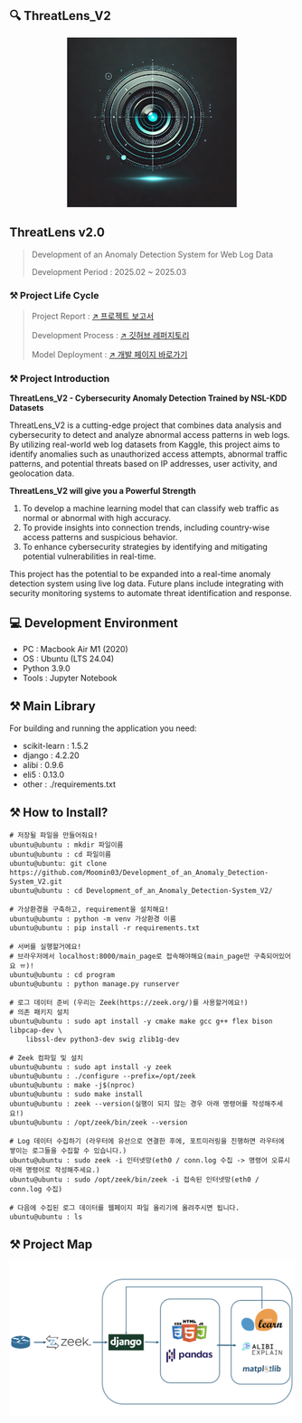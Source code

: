 ## 🔍 ThreatLens_V2

<p align="center">
  <img src="https://github.com/Moomin03/Development_of_an_Anomaly_Detection_System/blob/main/image/LOGO.jpg" alt="이미지 설명" width="300" height="300">
</p>


## ThreatLens v2.0

> Development of an Anomaly Detection System for Web Log Data
>
> Development Period : 2025.02 ~ 2025.03


### ⚒️ Project Life Cycle
> Project Report : [↗️ 프로젝트 보고서](https://north-museum-b07.notion.site/NSL-KDD-1b90f748c6888065b6bae78168b3ae1d?pvs=4)
>
> Development Process : [↗️ 깃허브 레퍼지토리](https://github.com/Moomin03/Development_of_an_Anomaly_Detection_System_V2/tree/master)
>
> Model Deployment : [↗️ 개발 페이지 바로가기](https://github.com/Moomin03/Development_of_an_Anomaly_Detection_System_V2/blob/master/process/prcatice.ipynb)


### ⚒️ Project Introduction
**ThreatLens_V2 - Cybersecurity Anomaly Detection Trained by NSL-KDD Datasets**

ThreatLens_V2 is a cutting-edge project that combines data analysis and cybersecurity to detect and analyze abnormal access patterns in web logs. By utilizing real-world web log datasets from Kaggle, this project aims to identify anomalies such as unauthorized access attempts, abnormal traffic patterns, and potential threats based on IP addresses, user activity, and geolocation data.

**ThreatLens_V2 will give you a Powerful Strength**

1. To develop a machine learning model that can classify web traffic as normal or abnormal with high accuracy.
2. To provide insights into connection trends, including country-wise access patterns and suspicious behavior.
3. To enhance cybersecurity strategies by identifying and mitigating potential vulnerabilities in real-time.

This project has the potential to be expanded into a real-time anomaly detection system using live log data. Future plans include integrating with security monitoring systems to automate threat identification and response.

## 💻 Development Environment
- PC : Macbook Air M1 (2020)
- OS : Ubuntu (LTS 24.04)
- Python 3.9.0
- Tools : Jupyter Notebook


## ⚒️ Main Library
For building and running the application you need:
- scikit-learn : 1.5.2
- django : 4.2.20
- alibi : 0.9.6
- eli5 : 0.13.0
- other : ./requirements.txt


## ⚒️ How to Install?
```
# 저장될 파일을 만들어줘요!
ubuntu@ubuntu : mkdir 파일이름 
ubuntu@ubuntu : cd 파일이름
ubuntu@ubuntu: git clone https://github.com/Moomin03/Development_of_an_Anomaly_Detection-System_V2.git
ubuntu@ubuntu : cd Development_of_an_Anomaly_Detection-System_V2/

# 가상환경을 구축하고, requirement을 설치해요!
ubuntu@ubuntu : python -m venv 가상환경 이름
ubuntu@ubuntu : pip install -r requirements.txt

# 서버를 실행할거에요!
# 브라우저에서 localhost:8000/main_page로 접속해야해요(main_page만 구축되어있어요 ㅠ)!
ubuntu@ubuntu : cd program
ubuntu@ubuntu : python manage.py runserver

# 로그 데이터 준비 (우리는 Zeek(https://zeek.org/)를 사용할거에요!)
# 의존 패키지 설치
ubuntu@ubuntu : sudo apt install -y cmake make gcc g++ flex bison libpcap-dev \
    libssl-dev python3-dev swig zlib1g-dev
    
# Zeek 컴파일 및 설치
ubuntu@ubuntu : sudo apt install -y zeek
ubuntu@ubuntu : ./configure --prefix=/opt/zeek
ubuntu@ubuntu : make -j$(nproc) 
ubuntu@ubuntu : sudo make install
ubuntu@ubuntu : zeek --version(실행이 되지 않는 경우 아래 명령어를 작성해주세요!)
ubuntu@ubuntu : /opt/zeek/bin/zeek --version

# Log 데이터 수집하기 (라우터에 유선으로 연결한 후에, 포트미러링을 진행하면 라우터에 쌓이는 로그들을 수집할 수 있습니다.)
ubuntu@ubuntu : sudo zeek -i 인터넷망(eth0 / conn.log 수집 -> 명령어 오류시 아래 명령어로 작성해주세요.)
ubuntu@ubuntu : sudo /opt/zeek/bin/zeek -i 접속된 인터넷망(eth0 / conn.log 수집)

# 다음에 수집된 로그 데이터를 웹페이지 파일 올리기에 올려주시면 됩니다.
ubuntu@ubuntu : ls
```

## ⚒️ Project Map

![image](https://github.com/Moomin03/Development_of_an_Anomaly_Detection_System_V2/blob/master/image/Project_Map.png)
